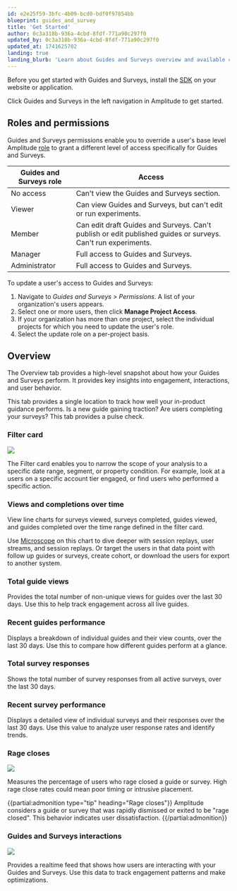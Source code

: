 ```yaml
---
id: e2e25f59-3bfc-4b09-bcd0-bdf0f97854bb
blueprint: guides_and_survey
title: 'Get Started'
author: 0c3a318b-936a-4cbd-8fdf-771a90c297f0
updated_by: 0c3a318b-936a-4cbd-8fdf-771a90c297f0
updated_at: 1741625702
landing: true
landing_blurb: 'Learn about Guides and Surveys overview and available charts'
---
```

Before you get started with Guides and Surveys, install the [SDK](/docs/guides-and-surveys/sdk) on your website or application.

Click Guides and Surveys in the left navigation in Amplitude to get started.

## Roles and permissions

Guides and Surveys permissions enable you to override a user's base level Amplitude [role](/docs/admin/account-management/user-roles-permissions) to grant a different level of access specifically for Guides and Surveys.

| Guides and Surveys role | Access                                                                                                       |
| ----------------------- | ------------------------------------------------------------------------------------------------------------ |
| No access | Can't view the Guides and Surveys section. |
| Viewer                  | Can view Guides and Surveys, but can't edit or run experiments.                                              |
| Member                  | Can edit draft Guides and Surveys. Can't publish or edit published guides or surveys. Can't run experiments. |
| Manager                 | Full access to Guides and Surveys.                                                                           |
| Administrator           | Full access to Guides and Surveys.                                                                           |

To update a user's access to Guides and Surveys:

1. Navigate to *Guides and Surveys > Permissions*. A list of your organization's users appears.
2. Select one or more users, then click **Manage Project Access**.
3. If your organization has more than one project, select the individual projects for which you need to update the user's role.
4. Select the update role on a per-project basis.

## Overview

The Overview tab provides a high-level snapshot about how your Guides and Surveys perform. It provides key insights into engagement, interactions, and user behavior.

This tab provides a single location to track how well your in-product guidance performs. Is a new guide gaining traction? Are users completing your surveys? This tab provides a pulse check.

### Filter card

![](statamic://asset::help_center_conversions::guides-surveys/filter-overview.png)

The Filter card enables you to narrow the scope of your analysis to a specific date range, segment, or property condition. For example, look at a users on a specific account tier engaged, or find users who performed a specific action.

### Views and completions over time

View line charts for surveys viewed, surveys completed, guides viewed, and guides completed over the time range defined in the filter card.

Use [Microscope](/docs/analytics/microscope) on this chart to dive deeper with session replays, user streams, and session replays. Or target the users in that data point with follow up guides or surveys, create cohort, or download the users for export to another system.

### Total guide views

Provides the total number of non-unique views for guides over the last 30 days. Use this to help track engagement across all live guides.

### Recent guides performance

Displays a breakdown of individual guides and their view counts, over the last 30 days. Use this to compare how different guides perform at a glance.

### Total survey responses

Shows the total number of survey responses from all active surveys, over the last 30 days.

### Recent survey performance

Displays a detailed view of individual surveys and their responses over the last 30 days. Use this value to analyze user response rates and identify trends.

### Rage closes

![](statamic://asset::help_center_conversions::guides-surveys/rage-closes.png)

Measures the percentage of users who rage closed a guide or survey. High rage close rates could mean poor timing or intrusive placement.

{{partial:admonition type="tip" heading="Rage closes"}}
Amplitude considers a guide or survey that was rapidly dismissed or exited to be "rage closed". This behavior indicates user dissatisfaction.
{{/partial:admonition}}

### Guides and Surveys interactions

![](statamic://asset::help_center_conversions::guides-surveys/interactions.png)

Provides a realtime feed that shows how users are interacting with your Guides and Surveys. Use this data to track engagement patterns and make optimizations.